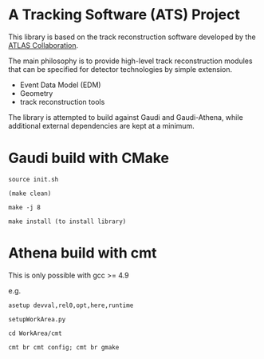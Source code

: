 # A Tracking Software (ATS) Project

This library is based on the track reconstruction software developed by the 
[ATLAS Collaboration](http://cern.ch/atlas).

The main philosophy is to provide high-level track reconstruction modules that 
can be specified for detector technologies by simple extension.

* Event Data Model (EDM)
* Geometry 
* track reconstruction tools

The library is attempted to build against Gaudi and Gaudi-Athena, while
additional external dependencies are kept at a minimum.

# Gaudi build with CMake

`source init.sh`

`(make clean)` 

`make -j 8`

`make install (to install library)`


# Athena build with cmt

This is only possible with gcc >= 4.9

e.g. 

`asetup devval,rel0,opt,here,runtime`

`setupWorkArea.py`

`cd WorkArea/cmt`

`cmt br cmt config; cmt br gmake`


